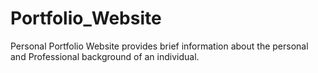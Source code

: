 # Portfolio_Website
Personal Portfolio Website provides brief information about the personal and Professional background of an individual.
